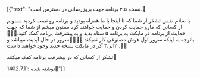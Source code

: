 [{"text": "نسخه ۲.۵ برنامه جهت بروزرسانی در دسترس است.📢

با سلام  ضمن تشکر از شما که تا اینجا با ما همراه بودید و برنامه رو نصب کردید  ممنونم از کسانی که مارو حمایت کردن و حمایت خواهند کرد ممنون میشم از شما که جهت حمایت از برنامه در مایکت به برنامه ۵ ستاه بدید و به پیشرفت برنامه کمک کنید.🤗🙏🏻
باتوجه به اینکه سرور اول هوش مصنوعی کار نمیکند 🚥🚨🚨🚨سرور در حال آپدیت میباشد و ۲الی۳ آذر در مایکت نسخه جدید وجود خواهند داشت .🚨🚨


تشکر از کسانی که در پیشرفت برنامه کمک میکنند🤝

نوشته شده :1402.7.11📝"}]
